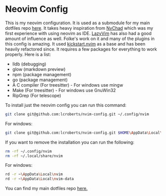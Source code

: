 # Neovim Config

This is my neovim configuration. It is used as a submodule for my main dotfiles repo [here](https://github.com/lcroberts/dotfiles). It takes heavy inspiration from [NvChad](https://github.com/NvChad/NvChad) which was my first experience with using neovim as IDE. [LazyVim](https://github.com/LazyVim/LazyVim) has also had a good amount of influence as well. Folke's work on it and many of the plugins in this config is amazing. It used [kickstart.nvim](https://github.com/nvim-lua/kickstart.nvim) as a base and has been heavily refactored since. It requires a few packages for everything to work properly. Here is a list:

- lldb (debugging)
- glow (markdown preview)
- npm (package management)
- go (package management)
- A C compiler (For treesitter) - For windows use mingw
- Make (For treesitter) - For windows use GnuWin32
- RipGrep (For telescope)

To install just the neovim config you can run this command:

```bash
git clone git@github.com:lcroberts/nvim-config.git ~/.config/nvim
```

For windows:

```bash
git clone git@github.com:lcroberts/nvim-config.git $HOME\AppData\Local\nvim
```

If you want to remove the installation you can run the following:

```bash
rm -rf ~/.config/nvim
rm -rf ~/.local/share/nvim
```

For windows:

```Bash
rd -r ~\AppData\Local\nvim
rd -r ~\AppData\Local\nvim-data
```

You can find my main dotfiles repo [here.](https://github.com/lcroberts/dotfiles)

